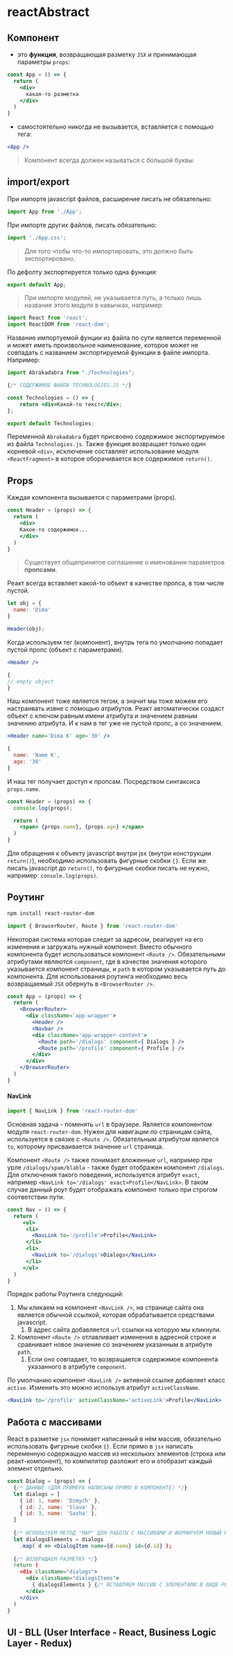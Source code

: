 # reactAbstract
## Компонент
- это **функция**, возвращающая разметку `JSX` и принимающая параметры `props`:
```jsx
const App = () => {
  return (
    <div>
      какая-то разметка
    </div>
  )
}
```  
- самостоятельно никогда не вызывается, вставляется с помощью тега:
```jsx
<App />
```
> Компонент всегда должен называться с большой буквы.  

## import/export
При импорте javascript файлов, расширение писать не обязательно:
```jsx
import App from './App';
```
  При импорте других файлов, писать обязательно:
```jsx
import './App.css';
```
> Для того чтобы что-то импортировать, это должно быть экспортировано.  

По дефолту экспортируется только одна функция:
```jsx
export default App;
```
> При импорте модулей, не указывается путь, а только лишь название этого модуля в кавычках, например:
```jsx
import React from 'react';
import ReactDOM from 'react-dom';
```
  Название импортуемой фунции из файла по сути является переменной и может иметь произвольное наименование, которое может не совпадать с названием экспортируемой функции в файле импорта. Например:
```jsx
import Abrakadabra from "./Technologies";

{/* СОДЕРЖИМОЕ ФАЙЛА TECHNOLOGIES.JS */}

const Technologies = () => {
    return <div>Какой-то текст</div>;
};

export default Technologies;
```
  Переменной `Abrakadabra` будет присвоено содержимое экспортируемое из файла `Technologies.js`. Также функция возвращает только один корневой `<div>`, исключение составляет использование модуля `<ReactFragment>` в которое оборачивается все содержимое `return()`.  

## Props
Каждая компонента вызывается с параметрами (props).
```jsx
const Header = (props) => {
  return (
    <div>
    Какое-то содержимое...
    </div>
  )
}
```
> Существует общепринятое соглашение о именовании параметров **пропсами**.  

  Реакт всегда вставляет какой-то объект в качестве пропса, в том числе пустой.
```jsx
let obj = {
  name: 'Dima'
}

Header(obj);
```
  Когда используем тег (компонент), внутрь тега по умолчанию попадает пустой пропс (объект с параметрами).
```jsx
<Header />

{
// empty object
}
```
  Наш компонент тоже является тегом, а значит мы тоже можем его настраивать извне с помощью атрибутов. Реакт автоматически создаст объект с ключом равным имени атрибута и значением равным значению атрибута. И к нам в тег уже не пустой пропс, а со значением.
```jsx
<Header name='Dima K' age='30' />

{
  name: 'Name K',
  age: '30'
}
```
  И наш тег получает доступ к пропсам. Посредством синтаксиса `props.name`.
```jsx
const Header = (props) => {
  console.log(props);

  return (
    <span> {props.name}, {props.age} </span>
  )
}
```
  Для обращения к объекту javascript внутри jsx (внутри конструкции `return()`), необходимо использовать фигурные скобки `{}`. Если же писать javascript до `return()`, то фигурные скобки писать не нужно, например: `console.log(props)`.  

## Роутинг
```bash
npm install react-router-dom
```
```jsx
import { BrowserRouter, Route } from 'react-router-dom'
```
  Некоторая система которая следит за адресом, реагирует на его изменения и загружать нужный компонент. Вместо обычного компонента будет использоваться компонент `<Route />`. Обязательными атрибутами являются `component`, где в качестве значения которого указывается компонент страницы, и `path` в котором указывается путь до компонента. Для использования роутинга необходимо весь возвращаемый `JSX` обернуть в `<BrowserRouter />`.
```jsx
const App = (props) => {
  return (
    <BrowserRouter>
      <div className='app-wrapper'>
        <Header />
        <Navbar />
        <div className='app-wrapper-content'>
          <Route path='/dialogs' component={ Dialogs } />
          <Route path='/profile' component={ Profile } />
        </div>
      </div>
    </BrowserRouter>
  )
}
```
#### NavLink
```jsx
import { NavLink } from 'react-router-dom'
```
  Основная задача - поменять `url` в браузере. Является компонентом модуля `react-router-dom`. Нужен для навигации по страницам сайта, используется в связке с `<Route />`. Обязательным атрибутом является `to`, которому присваивается значение `url` страница.  

  Компонент `<Route />` также понимает вложенные `url`, например при урле `/dialogs/spam/blabla` - также будет отображен компонент `/dialogs`. Для отключения такого поведения, используется атрибут `exact`, например `<NavLink to='/dialogs' exact>Profile</NavLink>`. В таком случае данный роут будет отображать компонент только при строгом соответствии пути.
```jsx
const Nav = () => {
  return (
     <ul>
      <li>
        <NavLink to='/profile'>Profile</NavLink>
      </li>
      <li>
        <NavLink to='/dialogs'>Dialogs</NavLink>
      </li>
     </ul>
  )
}
```
  Порядок работы Роутинга следующий:
1. Мы кликаем на компонент `<NavLink />`, на странице сайта она является обычной ссылкой, которая обрабатывается средствами javascript.  
   1. В адрес сайта добавляется `url` ссылки на которую мы кликнули.  
2. Компонент `<Route />` отлавливает изменения в адресной строке и сравнивает новое значение со значением указанным в атрибуте `path`.  
   1. Если оно совпадает, то возвращается содержимое компонента указанного в атрибуте `component`.  
   
  По умолчанию компонент `<NavLink />` активной ссылке добавляет класс `active`. Изменить это можно используя атрибут `activeClassName`.
```jsx
<NavLink to='/profile' activeClassName='activeLink'>Profile</NavLink>
```
## Работа с массивами
React в разметке `jsx` понимает написанный в нём массив, обязательно использовать фигурные скобки `{}`. Если прямо в `jsx` написать переменную содержащую массив из нескольких элементов (строка или реакт-компонент), то компилятор разложит его и отобразит каждый элемент отдельно.
```jsx
const Dialog = (props) => {
  {/* ДАННЫЕ (ДЛЯ ПРИМЕРА НАПИСАНЫ ПРЯМО В КОМПОНЕНТЕ) */}
  let dialogs = [
    { id: 1, name: 'Dimych' },
    { id: 2, name: 'Slava' },
    { id: 3, name: 'Sasha' },
  ]
  
  {/* ИСПОЛЬЗУЕМ МЕТОД "MAP" ДЛЯ РАБОТЫ С МАССИВАМИ И ФОРМИРУЕМ НОВЫЙ МАССИВ */}
  let dialogsElements = dialogs
    .map( d => <DialogItem name={d.name} id={d.id} );
  
  {/* ВОЗВРАЩАЕМ РАЗМЕТКУ */}
  return (
    <div className="dialogs">
      <div className="dialogsItems">
        { dialogsElements } {/* ВСТАВЛЯЕМ МАССИВ С ЭЛЕМЕНТАМИ В ВИДЕ РЕАКТ КОМПОНЕНТОВ */}
      </div>
    </div>
  )
}
```

## UI - BLL (User Interface - React, Business Logic Layer - Redux)
